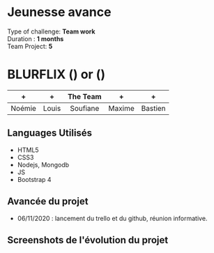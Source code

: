 # Jeunesse avance
Type of challenge: **Team work**  
Duration : **1 months**  
Team Project: **5**  

# BLURFLIX () or ()
  

| + | + | The Team | + | + |
| :-----: | :-----: | :-----: | :-----: | :-----: |
| Noémie | Louis | Soufiane | Maxime | Bastien |

## Languages Utilisés

* HTML5
* CSS3
* Nodejs, Mongodb
* JS
* Bootstrap 4

## Avancée du projet

* 06/11/2020 : lancement du trello et du github, réunion informative.

## Screenshots de l'évolution du projet

![]()
